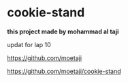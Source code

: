 # cookie-stand
**this project made by mohammad al taji**

updat for lap 10

https://github.com/moetaji 

https://github.com/moetaji/cookie-stand 